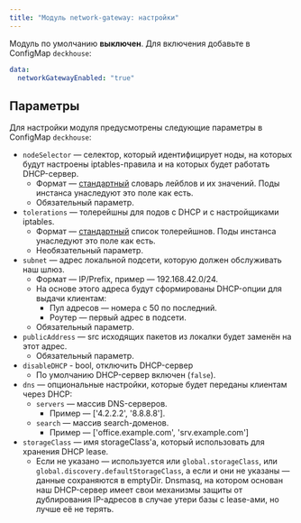 ```yaml
---
title: "Модуль network-gateway: настройки"
---
```


Модуль по умолчанию **выключен**. Для включения добавьте в ConfigMap `deckhouse`:

```yaml
data:
  networkGatewayEnabled: "true"
```

## Параметры

Для настройки модуля предусмотрены следующие параметры в ConfigMap `deckhouse`:

* `nodeSelector` — селектор, который идентифицирует ноды, на которых будут настроены iptables-правила и на которых будет работать DHCP-сервер.
  * Формат — [стандартный](https://kubernetes.io/docs/concepts/configuration/assign-pod-node/#nodeselector) словарь лейблов и их значений. Поды инстанса унаследуют это поле как есть.
  * Обязательный параметр.
* `tolerations` — толерейшны для подов c DHCP и с настройщиками iptables.
  * Формат — [стандартный](https://kubernetes.io/docs/concepts/configuration/taint-and-toleration/) список толерейшнов. Поды инстанса унаследуют это поле как есть.
  * Необязательный параметр.
* `subnet` — адрес локальной подсети, которую должен обслуживать наш шлюз.
  * Формат — IP/Prefix, пример — 192.168.42.0/24.
  * На основе этого адреса будут сформированы DHCP-опции для выдачи клиентам:
    * Пул адресов — номера с 50 по последний.
    * Роутер — первый адрес в подсети.
  * Обязательный параметр.
* `publicAddress` — src исходящих пакетов из локалки будет заменён на этот адрес.
  * Обязательный параметр.
* `disableDHCP` - bool, отключить DHCP-сервер
  * По умолчанию DHCP-сервер включен (`false`).
* `dns` — опциональные настройки, которые будет переданы клиентам через DHCP:
  * `servers` — массив DNS-серверов.
    * Пример — ['4.2.2.2', '8.8.8.8'].
  * `search` — массив search-доменов.
    * Пример — ['office.example.com', 'srv.example.com']
* `storageClass` — имя storageClass'а, который использовать для хранения DHCP lease.
  * Если не указано — используется или `global.storageClass`, или `global.discovery.defaultStorageClass`, а если и они не указаны — данные сохраняются в emptyDir. Dnsmasq, на котором основан наш DHCP-сервер имеет свои механизмы защиты от дублирования IP-адресов в случае утери базы с lease-ами, но лучше её не терять.
